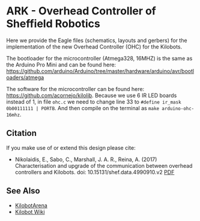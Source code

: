 # ARK - Overhead Controller of Sheffield Robotics

Here we provide the Eagle files (schematics, layouts and gerbers) for the implementation of the new Overhead Controller (OHC) for the Kilobots. 

The bootloader for the microcontroller (Atmega328, 16MHZ) is the same as the Arduino Pro Mini and can be found here: https://github.com/arduino/Arduino/tree/master/hardware/arduino/avr/bootloaders/atmega 

The software for the microcontroller can be found here: https://github.com/acornejo/kilolib. 
Because we use 6 IR LED boards instead of 1, in file `ohc.c` we need to change line 33 to `#define ir_mask 0b00111111 | PORTB`. And then compile on the terminal as `make arduino-ohc-16mhz`.

## Citation
If you make use of or extend this design please cite:

* Nikolaidis, E., Sabo, C., Marshall, J. A. R., Reina, A. (2017) Characterisation and upgrade of the communication between overhead controllers and Kilobots. doi: 10.15131/shef.data.4990910.v2
[PDF](https://figshare.com/articles/Characterisation_and_upgrade_of_the_communication_between_overhead_controllers_and_Kilobots/4990910)

## See Also
* [KilobotArena](https://github.com/DiODeProject/KilobotArena)
* [Kilobot Wiki](http://diode.group.shef.ac.uk/kilobots/index.php/Kilobots)

